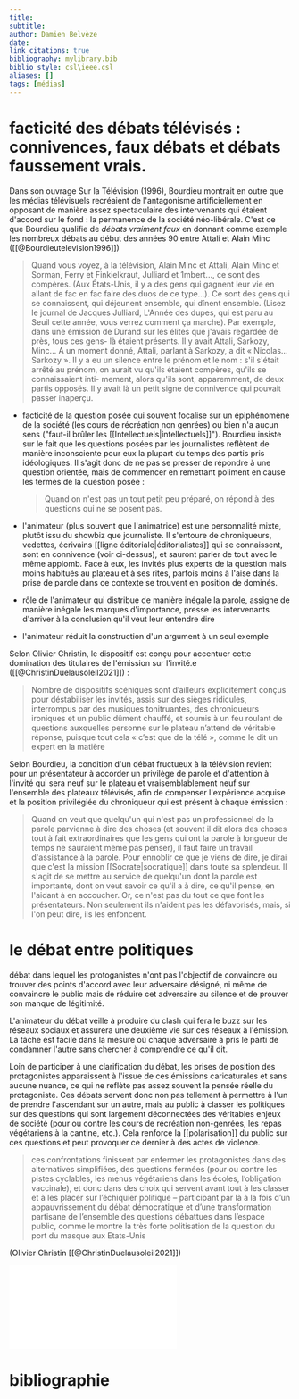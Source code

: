 ```yaml
---
title: 
subtitle:
author: Damien Belvèze
date: 
link_citations: true
bibliography: mylibrary.bib
biblio_style: csl\ieee.csl
aliases: []
tags: [médias]
---
```



# facticité des débats télévisés : connivences, faux débats et débats faussement vrais.

Dans son ouvrage Sur la Télévision (1996), Bourdieu montrait en outre que les médias télévisuels recréaient de l'antagonisme artificiellement en opposant de manière assez spectaculaire des intervenants qui étaient d'accord sur le fond : la permanence de la société néo-libérale. C'est ce que Bourdieu qualifie de *débats vraiment faux* en donnant comme exemple les nombreux débats au début des années 90 entre Attali et Alain Minc ([[@Bourdieutelevision1996]])

> Quand vous voyez,
à la télévision, Alain Minc et Attali, Alain Minc et Sorman, Ferry et Finkielkraut, Julliard et 1mbert..., ce sont des compères. (Aux États-Unis, il y a des gens qui gagnent leur vie en allant de fac en fac faire des duos de ce type...). Ce sont des gens qui se connaissent, qui déjeunent ensemble, qui dînent ensemble. (Lisez le journal de Jacques Julliard, L'Année des dupes, qui est paru au Seuil cette année, vous verrez comment ça marche). Par exemple, dans une émission de Durand sur les élites que j'avais regardée de près, tous ces gens- là étaient présents. Il y avait Attali, Sarkozy, Minc... A un moment donné, Attali, parlant à Sarkozy, a dit « Nicolas... Sarkozy ». Il y a eu un silence entre le prénom et le nom : s'il s'était arrêté au prénom, on aurait vu qu'ils étaient compères, qu'ils se connaissaient inti- mement, alors qu'ils sont, apparemment, de deux partis opposés. Il y avait là un petit signe de connivence qui pouvait passer inaperçu.


- facticité de la question posée qui souvent focalise sur un épiphénomène de la société (les cours de récréation non genrées) ou bien n'a aucun sens ("faut-il brûler les [[Intellectuels|intellectuels]]"). Bourdieu insiste sur le fait que les questions posées par les journalistes reflètent de manière inconsciente pour eux la plupart du temps des partis pris idéologiques. Il s'agit donc de ne pas se presser de répondre à une question orientée, mais de commencer en remettant poliment en cause les termes de la question posée : 

   > Quand on n'est pas un tout petit peu préparé, on répond à des questions qui ne se posent pas.

- l'animateur (plus souvent que l'animatrice) est une personnalité mixte, plutôt issu du showbiz que journaliste. Il s'entoure de chroniqueurs, vedettes, écrivains [[ligne éditoriale|éditorialistes]] qui se connaissent, sont en connivence (voir ci-dessus), et sauront parler de tout avec le même applomb. Face à eux, les invités plus experts de la question mais moins habitués au plateau et à ses rites, parfois moins à l'aise dans la prise de parole dans ce contexte se trouvent en position de dominés. 
- rôle de l'animateur qui distribue de manière inégale la parole, assigne de manière inégale les marques d'importance, presse les intervenants d'arriver à la conclusion qu'il veut leur entendre dire
- l'animateur réduit la construction d'un argument à un seul exemple

Selon Olivier Christin, le dispositif est conçu pour accentuer cette domination des titulaires de l'émission sur l'invité.e ([[@ChristinDuelausoleil2021]]) : 

> Nombre de dispositifs scéniques sont d’ailleurs explicitement conçus pour déstabiliser les invités, assis sur des sièges ridicules, interrompus par des musiques tonitruantes, des chroniqueurs ironiques et un public dûment chauffé, et soumis à un feu roulant de questions auxquelles personne sur le plateau n’attend de véritable réponse, puisque tout cela « c’est que de la télé », comme le dit un expert en la matière

Selon Bourdieu, la condition d'un débat fructueux à la télévision revient pour un présentateur à accorder un privilège de parole et d'attention à l'invité qui sera neuf sur le plateau et vraisemblablement neuf sur l'ensemble des plateaux télévisés, afin de compenser l'expérience acquise et la position privilégiée du chroniqueur qui est présent à chaque émission : 

> Quand on veut que quelqu'un qui n'est pas un professionnel de la parole parvienne à dire des choses (et souvent il dit alors des choses tout à fait extraordinaires que les gens qui ont la parole à longueur de temps ne sauraient même pas penser), il faut faire un travail d'assistance à la parole. Pour ennoblir ce que je viens de dire, je dirai que c'est la mission [[Socrate|socratique]] dans toute sa splendeur. Il s'agit de se mettre au service de quelqu'un dont la parole est importante, dont on veut savoir ce qu'il a à dire, ce qu'il pense, en l'aidant à en accoucher.
   Or, ce n'est pas du tout ce que font les présentateurs.
   Non seulement ils n'aident pas les défavorisés, mais, si l'on peut dire, ils les enfoncent.
   
   
 # le débat entre politiques
 
 débat dans lequel les protoganistes n'ont pas l'objectif de convaincre ou trouver des points d'accord avec leur adversaire désigné, ni même de convaincre le public mais de réduire cet adversaire au silence et de prouver son manque de légitimité. 
 
 L'animateur du débat veille à produire du clash qui fera le buzz sur les réseaux sociaux et assurera une deuxième vie sur ces réseaux à l'émission. La tâche est facile dans la mesure où chaque adversaire a pris le parti de condamner l'autre sans chercher à comprendre ce qu'il dit.
 
 Loin de participer à une clarification du débat, les prises de position des protagonistes apparaissent à l'issue de ces émissions caricaturales et sans aucune nuance, ce qui ne reflète pas assez souvent la pensée réelle du protagoniste. Ces débats servent donc non pas tellement à permettre à l'un de prendre l'ascendant sur un autre, mais au public à classer les politiques sur des questions qui sont largement déconnectées des véritables enjeux de société (pour ou contre les cours de récréation non-genrées, les repas végétariens à la cantine, etc.). Cela renforce la [[polarisation]] du public sur ces questions et peut provoquer ce dernier à des actes de violence.
 
 >ces confrontations finissent par enfermer les protagonistes dans des alternatives simplifiées, des questions fermées (pour ou contre les pistes cyclables, les menus végétariens dans les écoles, l’obligation vaccinale), et donc dans des choix qui servent avant tout à les classer et à les placer sur l’échiquier politique – participant par là à la fois d’un appauvrissement du débat démocratique et d’une transformation partisane de l’ensemble des questions débattues dans l’espace public, comme le montre la très forte politisation de la question du port du masque aux Etats-Unis 

(Olivier Christin [[@ChristinDuelausoleil2021]])

![Olivier Christin, AOC](duel_soleil.pdf)

# bibliographie


